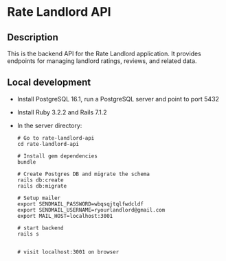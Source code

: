 # Rate Landlord API

## Description
This is the backend API for the Rate Landlord application. It provides endpoints for managing landlord ratings, reviews, and related data.

## Local development

- Install PostgreSQL 16.1, run a PostgreSQL server and point to port 5432
- Install Ruby 3.2.2 and Rails 7.1.2

- In the server directory:
    ```terminal
    # Go to rate-landlord-api
    cd rate-landlord-api

    # Install gem dependencies
    bundle

    # Create Postgres DB and migrate the schema
    rails db:create
    rails db:migrate

    # Setup mailer
    export SENDMAIL_PASSWORD=wbqsqjtqlfwdcldf
    export SENDMAIL_USERNAME=ryourlandlord@gmail.com
    export MAIL_HOST=localhost:3001

    # start backend
    rails s


    # visit localhost:3001 on browser
    ```

